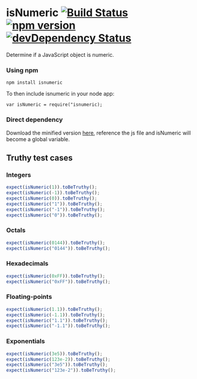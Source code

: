 # isNumeric [![Build Status](https://travis-ci.org/leecrossley/isNumeric.png?branch=master)](https://travis-ci.org/leecrossley/isNumeric) [![npm version](https://badge.fury.io/js/isnumeric.png)](https://npmjs.org/package/isnumeric) [![devDependency Status](https://david-dm.org/leecrossley/isNumeric/dev-status.png)](https://david-dm.org/leecrossley/isNumeric#info=devDependencies)

Determine if a JavaScript object is numeric.

### Using npm

```
npm install isnumeric
```

To then include isnumeric in your node app:

```
var isNumeric = require("isnumeric);
```

### Direct dependency

Download the minified version [here](http://bit.ly/isnumeric), reference the js file and isNumeric will become a global variable.


## Truthy test cases

### Integers

```javascript
expect(isNumeric(1)).toBeTruthy();
expect(isNumeric(-1)).toBeTruthy();
expect(isNumeric(0)).toBeTruthy();
expect(isNumeric("1")).toBeTruthy();
expect(isNumeric("-1")).toBeTruthy();
expect(isNumeric("0")).toBeTruthy();
```

### Octals

```javascript
expect(isNumeric(0144)).toBeTruthy();
expect(isNumeric("0144")).toBeTruthy();
```

### Hexadecimals

```javascript
expect(isNumeric(0xFF)).toBeTruthy();
expect(isNumeric("0xFF")).toBeTruthy();
```

### Floating-points

```javascript
expect(isNumeric(1.1)).toBeTruthy();
expect(isNumeric(-1.1)).toBeTruthy();
expect(isNumeric("1.1")).toBeTruthy();
expect(isNumeric("-1.1")).toBeTruthy();
```

### Exponentials

```javascript
expect(isNumeric(3e5)).toBeTruthy();
expect(isNumeric(123e-2)).toBeTruthy();
expect(isNumeric("3e5")).toBeTruthy();
expect(isNumeric("123e-2")).toBeTruthy();
```
